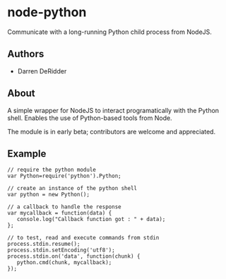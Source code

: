 node-python
===

Communicate with a long-running Python child process from NodeJS.

Authors
---
- Darren DeRidder

About
---
A simple wrapper for NodeJS to interact programatically with the Python shell. Enables the use of Python-based tools from Node.

The module is in early beta; contributors are welcome and appreciated.

Example
---

    // require the python module
    var Python=require('python').Python;
    
    // create an instance of the python shell
    var python = new Python();
    
    // a callback to handle the response
    var mycallback = function(data) {
       console.log("Callback function got : " + data);
    };
    
    // to test, read and execute commands from stdin
    process.stdin.resume();
    process.stdin.setEncoding('utf8');
    process.stdin.on('data', function(chunk) {
       python.cmd(chunk, mycallback);
    });

